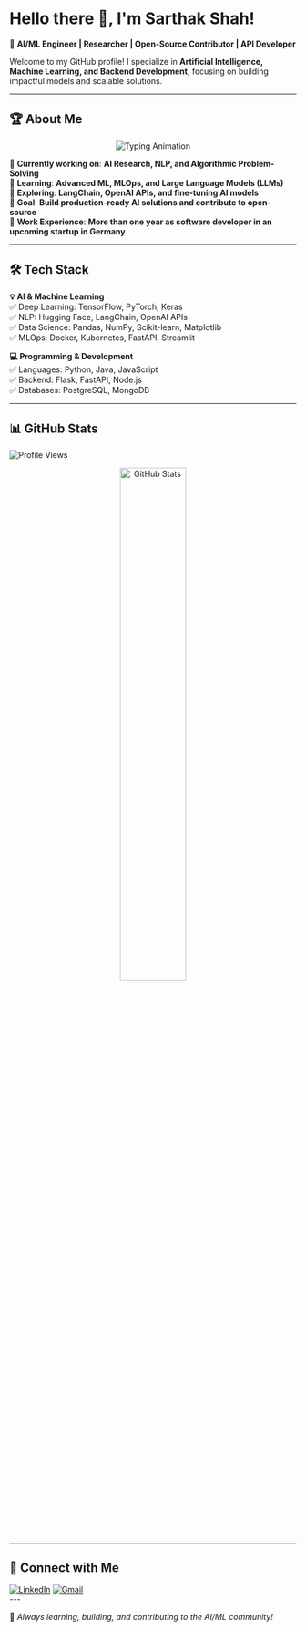 # Hello there 👋, I'm Sarthak Shah!

🚀 **AI/ML Engineer | Researcher | Open-Source Contributor | API Developer**  

Welcome to my GitHub profile! I specialize in **Artificial Intelligence, Machine Learning, and Backend Development**, focusing on building impactful models and scalable solutions.

---

## 🏆 About Me  

<div align="center">
  <img src="https://readme-typing-svg.demolab.com?font=Fira+Code&size=24&pause=1000&color=blue&width=600&lines=AI+%26+Machine+Learning+Engineer;Deep+Learning+Researcher;Data+Science+Enthusiast;Open-Source+Contributor;Backend+%26+API+Developer;" alt="Typing Animation" />
</div>

🔹 **Currently working on**: **AI Research, NLP, and Algorithmic Problem-Solving**  
🔹 **Learning**: **Advanced ML, MLOps, and Large Language Models (LLMs)**  
🔹 **Exploring**: **LangChain, OpenAI APIs, and fine-tuning AI models**  
🔹 **Goal**: **Build production-ready AI solutions and contribute to open-source**  
🔹 **Work Experience**: **More than one year as software developer in an upcoming startup in Germany**

---
<!---
## 🚀 Featured AI/ML Projects  

🔬 **[Project Name 1](#)** – Built a deep learning model using **PyTorch & TensorFlow** to solve [problem].  
📊 **[Project Name 2](#)** – Developed a **NLP chatbot** using **OpenAI GPT & LangChain**, deployed with **FastAPI**.  
⚡ **[Project Name 3](#)** – Implemented **MLOps pipelines** for scalable AI model deployment.  

> 📌 *Explore my repositories for more AI/ML projects!*  
-->

## 🛠️ Tech Stack  

**💡 AI & Machine Learning**  
✅ Deep Learning: TensorFlow, PyTorch, Keras  
✅ NLP: Hugging Face, LangChain, OpenAI APIs  
✅ Data Science: Pandas, NumPy, Scikit-learn, Matplotlib  
✅ MLOps: Docker, Kubernetes, FastAPI, Streamlit  

**💻 Programming & Development**  
✅ Languages: Python, Java, JavaScript  
✅ Backend: Flask, FastAPI, Node.js  
✅ Databases: PostgreSQL, MongoDB  

---

## 📊 GitHub Stats  

![Profile Views](https://komarev.com/ghpvc/?username=saither0204&color=blue&style=flat)

<div align="center">
  <img src="https://github-readme-stats.vercel.app/api?username=saither0204&show_icons=true&theme=tokyonight&border_radius=10&card_width=500&card_height=200&background=0%2CEBEBEB00%2CEB545400" alt="GitHub Stats" width="48%"/>
  <!-- <img src="https://streak-stats.demolab.com?user=saither0204&theme=tokyonight&border_radius=10&card_width=500&card_height=200&background=0%2CEBEBEB00%2CEB545400" alt="GitHub Streak" width="48%"/> -->
</div>

<!--![GitHub Activity Graph](https://github-readme-activity-graph.vercel.app/graph?username=saither0204&theme=tokyo-night&border_radius=10&card_width=500&card_height=200&background=0%2CEBEBEB00%2CEB545400)
-->

---
<!--
## 🏆 Certifications & Achievements  

🎓 **[AI/ML Certification](#)** – Completed advanced AI/ML training  
🏆 **[Hackathon/Competition Win](#)** – Awarded for developing an AI-driven solution  
📜 **[Research Paper (if any)](#)** – Published in [journal/conference]  

---

## 📚 Blog & Articles  

✍️ **[My Medium Blog](#)** – Writing about AI, ML, and system design  
📢 **[LinkedIn Articles](#)** – Sharing insights on AI trends and projects  

---
-->
## 🤝 Connect with Me  

<div>
  <a href="https://www.linkedin.com/in/shahsart" target="_blank"><img alt="LinkedIn" src="https://img.shields.io/badge/linkedin-%230077B5.svg?&style=for-the-badge&logo=linkedin&logoColor=white" /></a>
  <a href="mailto:shahsart0204@gmail.com" target="_blank"><img alt="Gmail" src="https://img.shields.io/badge/shahsart0204-grey?style=for-the-badge&labelColor=grey&logo=gmail" /></a>
</div>
<!--
🌍 **Portfolio**: [your-portfolio.com](#)  
-->
---

🚀 *Always learning, building, and contributing to the AI/ML community!*
